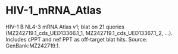# HIV-1_mRNA_Atlas

HIV-1 B NL4-3 mRNA Atlas v1; blat on 21 queries (MZ242719.1_cds_UED13366.1_1, MZ242719.1_cds_UED13367.1_2, ...). Includes cPPT and nef PPT as off-target blat hits. Source: GenBank:MZ242719.1.

